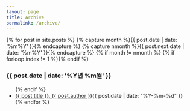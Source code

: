 ```yaml
---
layout: page
title: Archive
permalink: /archive/
---
```


<!-- from http://www.mitsake.net/2012/04/archives-in-jekyll/ -->

{% for post in site.posts %}
    {% capture month %}{{ post.date | date: '%m%Y' }}{% endcapture %}
    {% capture nmonth %}{{ post.next.date | date: '%m%Y' }}{% endcapture %}
    {% if month != nmonth %}
        {% if forloop.index != 1 %}</ul>{% endif %}
        <h3>{{ post.date | date: '%Y년 %m월' }}</h3><ul>
    {% endif %}
    <li> <a href="{{ post.url }}">{{ post.title }}, {{ post.author }}</a><span class="date">{{ post.date | date: "%Y-%m-%d" }}</span></li>
{% endfor %}


